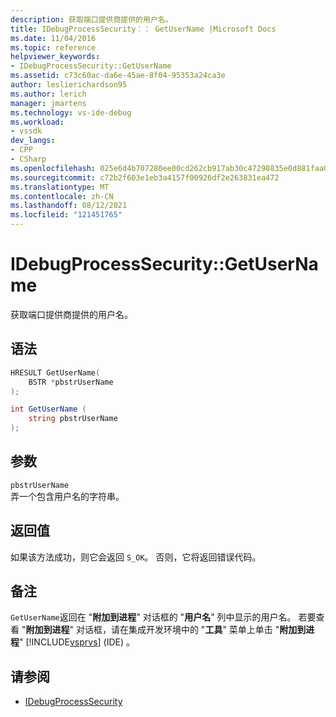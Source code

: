 ```yaml
---
description: 获取端口提供商提供的用户名。
title: IDebugProcessSecurity：： GetUserName |Microsoft Docs
ms.date: 11/04/2016
ms.topic: reference
helpviewer_keywords:
- IDebugProcessSecurity::GetUserName
ms.assetid: c73c60ac-da6e-45ae-8f04-95353a24ca3e
author: leslierichardson95
ms.author: lerich
manager: jmartens
ms.technology: vs-ide-debug
ms.workload:
- vssdk
dev_langs:
- CPP
- CSharp
ms.openlocfilehash: 025e6d4b707280ee00cd262cb917ab30c47298835e0d881faa000c049796a0fd
ms.sourcegitcommit: c72b2f603e1eb3a4157f00926df2e263831ea472
ms.translationtype: MT
ms.contentlocale: zh-CN
ms.lasthandoff: 08/12/2021
ms.locfileid: "121451765"
---
```

# <a name="idebugprocesssecuritygetusername"></a>IDebugProcessSecurity::GetUserName
获取端口提供商提供的用户名。

## <a name="syntax"></a>语法

```cpp
HRESULT GetUserName(
    BSTR *pbstrUserName
);
```

```csharp
int GetUserName (
    string pbstrUserName
);
```

## <a name="parameters"></a>参数
`pbstrUserName`\
弄一个包含用户名的字符串。

## <a name="return-value"></a>返回值
 如果该方法成功，则它会返回 `S_OK`。 否则，它将返回错误代码。

## <a name="remarks"></a>备注
 `GetUserName`返回在 "**附加到进程**" 对话框的 "**用户名**" 列中显示的用户名。 若要查看 "**附加到进程**" 对话框，请在集成开发环境中的 "**工具**" 菜单上单击 "**附加到进程**" [!INCLUDE[vsprvs](../../../code-quality/includes/vsprvs_md.md)] (IDE) 。

## <a name="see-also"></a>请参阅
- [IDebugProcessSecurity](../../../extensibility/debugger/reference/idebugprocesssecurity.md)
